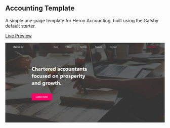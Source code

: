 ## Accounting Template

A simple one-page template for Heron Accounting, built using the Gatsby default starter. 

[Live Preview](https://mystifying-mayer-db8656.netlify.app/ "Accounting Template website Link")

[![Screenshot of Accounting Template website](screenshot.jpg "Accounting Template Website Screenshot")](https://mystifying-mayer-db8656.netlify.app/ "Accounting Template website Link")